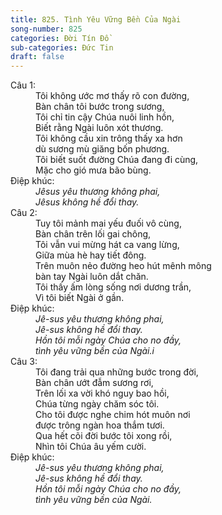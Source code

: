 ```yaml
---
title: 825. Tình Yêu Vững Bền Của Ngài
song-number: 825
categories: Đời Tín Đồ
sub-categories: Đức Tin
draft: false
---
```

<dl><dt>Câu 1:</dt><dd data-verse="1">Tôi không ước mơ thấy rõ con đường, <br/>Bàn chân tôi bước trong sương, <br/>Tôi chỉ tin cậy Chúa nuôi linh hồn, <br/>Biết rằng Ngài luôn xót thương. <br/>Tôi không cầu xin trông thấy xa hơn <br/>dù sương mù giăng bốn phương. <br/>Tôi biết suốt đường Chúa đang đi cùng, <br/>Mặc cho gió mưa bão bùng. </dd><dt>Điệp khúc:</dt><dd data-chorus="1"><em>Jêsus yêu thương không phai, <br/>Jêsus không hề đổi thay. </em></dd><dt>Câu 2:</dt><dd data-verse="2">Tuy tôi mảnh mai yếu đuối vô cùng, <br/>Bàn chân trên lối gai chông, <br/>Tôi vẫn vui mừng hát ca vang lừng, <br/>Giữa mùa hè hay tiết đông. <br/>Trên muôn nẻo đường heo hút mênh mông <br/>bàn tay Ngài luôn dắt chăn. <br/>Tôi thấy ấm lòng sống nơi dương trần, <br/>Vì tôi biết Ngài ở gần. </dd><dt>Điệp khúc:</dt><dd data-chorus="1"><em>Jê-sus yêu thương không phai, <br/>Jê-sus không hề đổi thay. <br/>Hồn tôi mỗi ngày Chúa cho no đầy, <br/>tình yêu vững bền của Ngài.i </em></dd><dt>Câu 3:</dt><dd data-verse="3">Tôi đang trải qua những bước trong đời, <br/>Bàn chân ướt đẫm sương rơi, <br/>Trên lối xa vời khó nguy bao hồi, <br/>Chúa từng ngày chăm sóc tôi. <br/>Cho tôi được nghe chim hót muôn nơi <br/>được trông ngàn hoa thắm tươi. <br/>Qua hết cõi đời bước tôi xong rồi, <br/>Nhìn tôi Chúa âu yếm cười. </dd><dt>Điệp khúc:</dt><dd data-chorus="1"><em>Jê-sus yêu thương không phai, <br/>Jê-sus không hề đổi thay. <br/>Hồn tôi mỗi ngày Chúa cho no đầy, <br/>tình yêu vững bền của Ngài. </em></dd></dl>